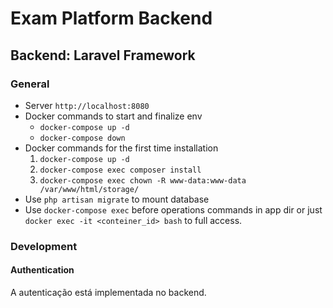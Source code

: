 # Exam Platform Backend

## Backend: Laravel Framework

### General

- Server `http://localhost:8080`
- Docker commands to start and finalize env
    - `docker-compose up -d`
    - `docker-compose down`
- Docker commands for the first time installation
    1. `docker-compose up -d`
    2. `docker-compose exec composer install`
    3. `docker-compose exec chown -R www-data:www-data /var/www/html/storage/`
- Use `php artisan migrate` to mount database
- Use `docker-compose exec` before operations commands in app dir or just `docker exec -it <conteiner_id> bash` to full access.

### Development

#### Authentication

A autenticação está implementada no backend.